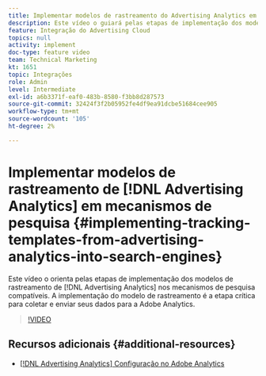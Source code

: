 ```yaml
---
title: Implementar modelos de rastreamento do Advertising Analytics em mecanismos de pesquisa
description: Este vídeo o guiará pelas etapas de implementação dos modelos de rastreamento do Advertising Analytics nos Mecanismos de pesquisa compatíveis. A implementação do modelo de rastreamento é a etapa crítica para coletar e enviar seus dados para a Adobe Analytics.
feature: Integração do Advertising Cloud
topics: null
activity: implement
doc-type: feature video
team: Technical Marketing
kt: 1651
topic: Integrações
role: Admin
level: Intermediate
exl-id: a6b3371f-eaf0-483b-8580-f3bb8d287573
source-git-commit: 32424f3f2b05952fe4df9ea91dcbe51684cee905
workflow-type: tm+mt
source-wordcount: '105'
ht-degree: 2%

---
```


# Implementar modelos de rastreamento de [!DNL Advertising Analytics] em mecanismos de pesquisa {#implementing-tracking-templates-from-advertising-analytics-into-search-engines}

Este vídeo o orienta pelas etapas de implementação dos modelos de rastreamento de [!DNL Advertising Analytics] nos mecanismos de pesquisa compatíveis. A implementação do modelo de rastreamento é a etapa crítica para coletar e enviar seus dados para a Adobe Analytics.

>[!VIDEO](https://video.tv.adobe.com/v/23120/?quality=12)

## Recursos adicionais {#additional-resources}

* [ [!DNL Advertising Analytics] Configuração no Adobe Analytics](https://helpx.adobe.com/analytics/kt/using/advertising-analytics-feature-video-configure.html)
